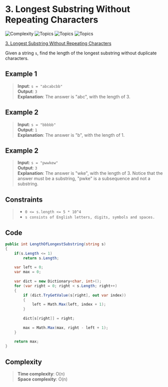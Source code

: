 # 3. Longest Substring Without Repeating Characters

![Complexity](https://img.shields.io/badge/medium-yellow)
![Topics](https://img.shields.io/badge/hash_table-blue)
![Topics](https://img.shields.io/badge/string-blue)
![Topics](https://img.shields.io/badge/sliding_window-blue)

[3. Longest Substring Without Repeating Characters](https://leetcode.com/problems/sort-colors/description/)

Given a string `s`, find the length of the longest substring without duplicate characters.

## Example 1

> **Input**: `s = "abcabcbb"`  
> **Output**: `3`  
> **Explanation**: The answer is "abc", with the length of 3.

## Example 2

> **Input**: `s = "bbbbb"`  
> **Output**: `1`  
> **Explanation**: The answer is "b", with the length of 1.

## Example 2

> **Input**: `s = "pwwkew"`  
> **Output**: `3`  
> **Explanation**: The answer is "wke", with the length of 3.
> Notice that the answer must be a substring, "pwke" is a subsequence and not a substring.

## Constraints

> - `0 <= s.length <= 5 * 10^4`
> - `s consists of English letters, digits, symbols and spaces.`

## Code

```csharp
public int LengthOfLongestSubstring(string s)
{
    if(s.Length <= 1)
        return s.Length;
    
    var left = 0;
    var max = 0;
    
    var dict = new Dictionary<char, int>();
    for (var right = 0; right < s.Length; right++)
    {
        if (dict.TryGetValue(s[right], out var index))
        {
            left = Math.Max(left, index + 1);
        }
        
        dict[s[right]] = right;
        
        max = Math.Max(max, right - left + 1);
    }
    
    return max;
}
```

## Complexity

> **Time complexity**: O(n)  
> **Space complexity**: O(n)